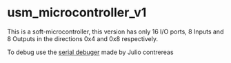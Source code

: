 # usm_microcontroller_v1
 
This is a soft-microcontroller, this version has only 16 I/O ports, 8 Inputs and 8 Outputs in the directions 0x4 and 0x8 respectively.

To debug use the [serial debuger](https://github.com/jcontrerasf/serial_debbuger) made by Julio contrereas
